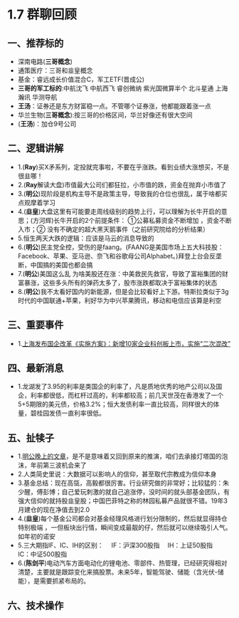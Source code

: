 # 1.7 群聊回顾

## 一、推荐标的
+ 深南电路(**三哥概念**)
+ 通策医疗：三哥和韭皇概念
+ 基金：睿远成长价值混合C，军工ETF(晋成公)
+ **三哥的军工标的**:中航沈飞 中航西飞 睿创微纳 紫光国微算半个 北斗星通 上海瀚讯 华测导航
+ **王汤**：证券还是东方财富稳一点。不管哪个证券涨，他都能跟着涨一点
+ 华兰生物(**三哥概念**):按三哥的价格区间，华兰好像还有很大空间
+ (**王汤**)：加仓9号公司

## 二、逻辑讲解
+ 1.(**Ray**)买X矛系列，定投就完事啦，不要在乎涨跌。看到业绩大涨想买，不是很韭哪！
+ 2.(**Ray**解读大盘)市值最大公司们都狂拉，小市值的跌，资金在抛弃小市值了
+ 3.(**明公**)现阶段是机构主导不是政策主导，导致我的仓位也很乱，属于啥都买点观摩着学习
+ 4.(**韭皇**)大盘这里有可能要走周线级别的趋势上行，可以理解为长牛开启的意思；(方河辉)长牛开启的2个前提条件： ①公募私募资金不断增加 ，资金不断入市；② 没有不确定的超大黑天鹅事件（之前研究院给的分析结果）
+ 5.恒生两天大跌的逻辑：应该是马云的消息导致的
+ 6.(**明公**)民主党全控，受伤的是faang。(FAANG是美国市场上五大科技股：Facebook、苹果、亚马逊、奈飞和谷歌母公司Alphabet。)拜登上台会反垄断，中国搞的美国也都会搞
+ 7.(**明公**)美国这么乱 为啥美股还在涨：中美救民先救官，导致了富裕集团的财富暴涨，这些多头所有的弹药太多了，股市涨跌都取决于富裕集体的状态
+ 8.(**明公**)我不太看好国内的新能源，但是会比较看好上下游。特斯拉类似于3g时代的中国联通+苹果，利好华为中兴苹果腾讯，移动和电信应该算是利空
## 三、重要事件
+ 1.[上海发布国企改革《实施方案》：新增10家企业科创板上市，实施“二次混改”](http://news.cnstock.com/news,bwkx-202101-4641812.htm)

## 四、最新消息
+ 1.龙湖发了3.95的利率是类国企的利率了，凡是质地优秀的地产公司以及国企，利率都很低，而杠杆过高的，利率都较高；前几天世茂在香港发了一个5+5期限的美元债，价格3.2%；恒大发债利率一直比较高，同样很大的体量，碧桂园发债一直利率很低。

## 五、扯犊子
+ 1.[明公晚上的文章](https://mp.weixin.qq.com/s/v_CwL9mN4OciUE2uxyFGhw)，是不是意味着又回到原来的推演，咱们去承接灯塔国的泡沫，年前第三波机会来了
+ 2.人类简史里说：大数据可以影响人的信仰，甚至取代宗教成为信仰本身
+ 3.基金总结：现在高瓴，高毅都很厉害。行业研究做的非常好；比较猛的：朱少醒，傅彭博；自己爱玩刺激的就自己追涨停，没时间的就头部基金团队，有强大信仰的就持股韭皇股；中国巴菲特之称的林园私募产品就很不错。19年3月建仓的现在净值去到2.0
+ 4.(**韭皇**)每个基金公司都会对基金经理风格进行划分限制的，然后就显得持仓特别极端 ，一但板块出行情，瞬间变成最靓的仔，然后就可以继续吸引人气。如年初的诺安
+ 5.三大期指IF、IC、IH的区别：
&emsp;IF：沪深300股指
&emsp;IH：上证50股指
&emsp;IC：中证500股指
+ 6.(**陈剑平**)电动汽车方面电动化的锂电池、零部件、热管理，已经研究得相对清楚，主要就是跟踪变化来搞股票。未来5年，智能驾驶、储能（含光伏-储能），是需要抓紧布局的。
## 六、技术操作
